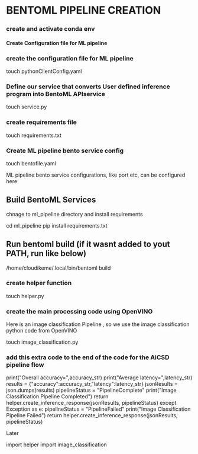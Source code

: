 # BENTOML PIPELINE CREATION
### create and activate  conda env

#### Create Configuration file for ML pipeline

### create the configuration file for ML pipeline
touch pythonClientConfig.yaml

### Define our service that converts User defined inference program into BentoML APIservice

touch service.py

### create requirements file

touch requirements.txt

### Create ML pipeline bento service config
 touch bentofile.yaml

 ML pipeline bento service configurations, like port etc, can be configured here


## Build BentoML Services 
chnage to ml_pipeline directory and install requirements

cd ml_pipeline
 pip install requirements.txt

## Run bentoml build (if it wasnt added to yout PATH, run like below)
/home/cloudikeme/.local/bin/bentoml build


### create helper function
touch helper.py

### create the main processing code using OpenVINO
 Here is an image classification Pipeline , so we use the image classification python code from OpenVINO

 touch image_classification.py

### add this extra code to the end of the code for the AiCSD pipeline flow

  print("Overall accuracy=",accuracy_str)
  print("Average latency=",latency_str)
  results = {"accuracy":accuracy_str,"latency":latency_str}
  jsonResults = json.dumps(results)
  pipelineStatus = "PipelineComplete"
  print("Image Classification Pipeline Completed")
  return helper.create_inference_response(jsonResults, pipelineStatus)
 except Exception as e:
  pipelineStatus = "PipelineFailed"
  print("Image Classification Pipeline Failed")
  return helper.create_inference_response(jsonResults, pipelineStatus)     





Later 

import helper
import image_classification

